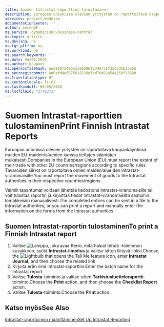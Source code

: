 ```yaml
---
title: Suomen Intrastat-raporttien tulostaminen
description: Euroopan unionissa olevien yritysten on raportoitava kaupankäyntinsä muiden EU-maiden/alueiden kanssa tiettyjen sääntöjen mukaisesti. Tavaroiden siirrot on raportoitava omien maiden/alueiden Intrastat-viranomaisille.
services: project-madeira
documentationcenter: ''
author: SorenGP
ms.service: dynamics365-business-central
ms.topic: article
ms.devlang: na
ms.tgt_pltfrm: na
ms.workload: na
ms.search.keywords: ''
ms.date: 04/01/2020
ms.author: edupont
ms.openlocfilehash: ae216073495ca30b896f2348751f25b536b3385d
ms.sourcegitcommit: a80afd4e5075018716efad76d82a54e158f1392d
ms.translationtype: HT
ms.contentlocale: fi-FI
ms.lasthandoff: 09/09/2020
ms.locfileid: "3778371"
---
```

# <a name="print-finnish-intrastat-reports"></a><span data-ttu-id="66219-104">Suomen Intrastat-raporttien tulostaminen</span><span class="sxs-lookup"><span data-stu-id="66219-104">Print Finnish Intrastat Reports</span></span>
<span data-ttu-id="66219-105">Euroopan unionissa olevien yritysten on raportoitava kaupankäyntinsä muiden EU-maiden/alueiden kanssa tiettyjen sääntöjen mukaisesti.</span><span class="sxs-lookup"><span data-stu-id="66219-105">Companies in the European Union (EU) must report the extent of their trade with other EU countries/regions according to specific rules.</span></span> <span data-ttu-id="66219-106">Tavaroiden siirrot on raportoitava omien maiden/alueiden Intrastat-viranomaisille.</span><span class="sxs-lookup"><span data-stu-id="66219-106">You must report the movement of goods to the Intrastat authorities in their respective countries/regions.</span></span>  

<span data-ttu-id="66219-107">Valmiit tapahtumat voidaan lähettää tiedostona Intrastat-viranomaisille tai voit tulostaa raportin ja kirjoittaa tiedot Intrastat-viranomaisilta saatuihin lomakkeisiin manuaalisesti.</span><span class="sxs-lookup"><span data-stu-id="66219-107">The completed entries can be sent in a file to the Intrastat authorities, or you can print a report and manually enter the information on the forms from the Intrastat authorities.</span></span>  

## <a name="to-print-a-finnish-intrastat-report"></a><span data-ttu-id="66219-108">Suomen Intrastat-raportin tulostaminen</span><span class="sxs-lookup"><span data-stu-id="66219-108">To print a Finnish Intrastat report</span></span>  

1.  <span data-ttu-id="66219-109">Valitse ![Lamppu, joka avaa Kerro, mitä haluat tehdä -toiminnon](../../media/ui-search/search_small.png "Kerro, mitä haluat tehdä") kuvakkeen, syötä **Intrastat-ilmoitus** ja valitse sitten liittyvä linkki.</span><span class="sxs-lookup"><span data-stu-id="66219-109">Choose the ![Lightbulb that opens the Tell Me feature](../../media/ui-search/search_small.png "Tell me what you want to do") icon, enter **Intrastat Journal**, and then choose the related link.</span></span>  
2.  <span data-ttu-id="66219-110">Kirjoita erän nimi Intrastat-raporttiin.</span><span class="sxs-lookup"><span data-stu-id="66219-110">Enter the batch name for the Intrastat report.</span></span>  
3.  <span data-ttu-id="66219-111">Valitse **Tulosta**-toiminto ja valitse sitten **Tarkistusluetteloraportti**-toiminto.</span><span class="sxs-lookup"><span data-stu-id="66219-111">Choose the **Print** action, and then choose the **Checklist Report** action.</span></span>  
4.  <span data-ttu-id="66219-112">Valitse **Tulosta**-toiminto.</span><span class="sxs-lookup"><span data-stu-id="66219-112">Choose the **Print** action.</span></span>  

## <a name="see-also"></a><span data-ttu-id="66219-113">Katso myös</span><span class="sxs-lookup"><span data-stu-id="66219-113">See Also</span></span>  
 [<span data-ttu-id="66219-114">Intrastat-raportoinnin määrittäminen</span><span class="sxs-lookup"><span data-stu-id="66219-114">Set Up Intrastat Reporting</span></span>](../../finance-how-setup-report-intrastat.md)
